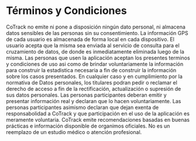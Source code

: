 # Términos y Condiciones

CoTrack no emite ni pone a disposición ningún dato personal, ni almacena datos sensibles de las personas sin su consentimiento. 
La información GPS de cada usuario es almacenada de forma local en cada dispositivo. El usuario acepta que la misma sea enviada al servicio de consulta para el cruzamiento de datos, de donde es inmediatamente eliminada luego de la misma.
Las personas que usen la aplicación aceptan los presentes terminos y  condiciones de uso asi como de brindar voluntariamente la información  para construir la estadistica necesaria a fin de construir la  información sobre los casos presentados.
En cualquier caso y en cumplimiento por la normativa de Datos personales,  los titulares podran pedir o reclamar el derecho de acceso a fin de la  rectificación, actualización o supresión de sus datos personales.
Las personas participantes deberan emitir y presentar información real y  declaran que lo hacen voluntariamente. Las personas participantes  asimismo declaran que dejan exenta de responsabolidad a CoTrack y que participación en el uso de la aplicación es meramente voluntaria.
CoTrack emite recomendaciones basadas en buenas prácticas e información disponible de organimos oficiales. No es un reemplazo de un estudio médico o atención profesional.
